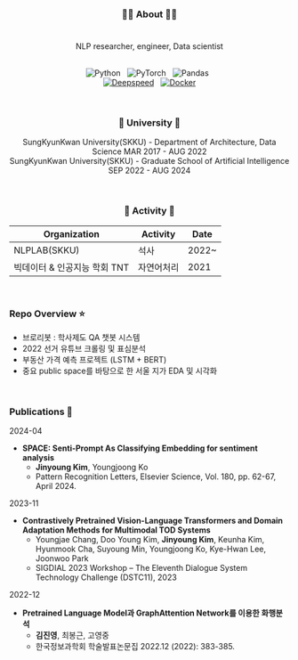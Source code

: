 

<div align="center">

### 👩‍💻 About 👩‍💻
#
</div>


<div align="center">
NLP researcher, engineer, Data scientist  
<br/> 
<br/> 

![Python](https://img.shields.io/badge/python-3670A0?style=plastic&logo=python&logoColor=ffdd54) &nbsp; 
![PyTorch](https://img.shields.io/badge/PyTorch-%23EE4C2C.svg?style=plastic&logo=PyTorch&logoColor=white) &nbsp; 
![Pandas](https://img.shields.io/badge/pandas-%23150458.svg?style=plastic&logo=pandas&logoColor=white) &nbsp; 
</br>
[![Deepspeed](https://img.shields.io/badge/Deepspeed-FCF4A3)](https://) &nbsp; 
[![Docker](https://img.shields.io/badge/Docker-2469ED)](https://)
</div>


</br>
<div align="center">

###  🏫 University 🏫

SungKyunKwan University(SKKU) - Department of Architecture, Data Science MAR 2017 - AUG 2022  
SungKyunKwan University(SKKU) - Graduate School of Artificial Intelligence SEP 2022 - AUG 2024

</div>
</br>
<div align="center">

###  🧩 Activity 🧩

| Organization | Activity | Date       |
|--------------|----------|------------|
| NLPLAB(SKKU)  | 석사  | 2022~ |
| 빅데이터 & 인공지능 학회 TNT  | 자연어처리 | 2021 |
</div>
</br>

### Repo Overview ⭐️

- 브로리봇 : 학사제도 QA 챗봇 시스템
- 2022 선거 유튜브 크롤링 및 표심분석
- 부동산 가격 예측 프로젝트 (LSTM + BERT)
- 중요 public space를 바탕으로 한 서울 지가 EDA 및 시각화

</br>

### Publications 🦜

2024-04

- **SPACE: Senti-Prompt As Classifying Embedding for sentiment analysis**
  - **Jinyoung Kim**, Youngjoong Ko 
  - Pattern Recognition Letters, Elsevier Science, Vol. 180, pp. 62-67, April 2024.
  

2023-11

- **Contrastively Pretrained Vision-Language Transformers and Domain Adaptation Methods for Multimodal TOD Systems**
  - Youngjae Chang, Doo Young Kim, **Jinyoung Kim**, Keunha Kim, Hyunmook Cha, Suyoung Min, Youngjoong Ko, Kye-Hwan Lee, Joonwoo Park 
  - SIGDIAL 2023 Workshop – The Eleventh Dialogue System Technology Challenge (DSTC11), 2023
  

2022-12

- **Pretrained Language Model과 GraphAttention Network를 이용한 화행분석**
  - **김진영**, 최봉근, 고영중
  - 한국정보과학회 학술발표논문집 2022.12 (2022): 383-385.


